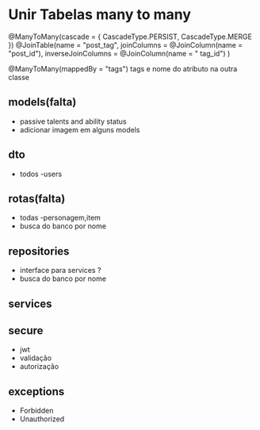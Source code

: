 # Unir Tabelas many to many

@ManyToMany(cascade = { CascadeType.PERSIST, CascadeType.MERGE })
@JoinTable(name = "post_tag", joinColumns = @JoinColumn(name = "post_id"), inverseJoinColumns = @JoinColumn(name = "
tag_id")
)

@ManyToMany(mappedBy = "tags")
tags e nome do atributo na outra classe


## models(falta)

- passive talents and ability status
- adicionar imagem em alguns models

## dto

- todos -users

## rotas(falta)

- todas -personagem,item
- busca do banco por nome

## repositories
- interface para services ?
- busca do banco por nome

## services

## secure

- jwt
- validação
- autorização

## exceptions

- Forbidden
- Unauthorized
